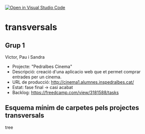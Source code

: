 [![Open in Visual Studio Code](https://classroom.github.com/assets/open-in-vscode-f059dc9a6f8d3a56e377f745f24479a46679e63a5d9fe6f495e02850cd0d8118.svg)](https://classroom.github.com/online_ide?assignment_repo_id=7459905&assignment_repo_type=AssignmentRepo)
# transversals

## Grup 1
 Victor, Pau i Sandra
 * Projecte: "Pedralbes Cinema"
 * Descripció: creació d'una aplicacio web que et permet comprar entrades per un cinema.
 * URL de producció: http://cinema1.alumnes.inspedralbes.cat/
 * Estat: fase final -> casi acabat
 * Backlog: https://freedcamp.com/view/3181588/tasks


## Esquema mínim de carpetes pels projectes transversals

tree



